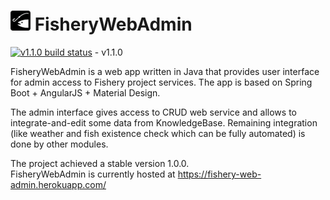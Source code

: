 # ![asd](src/main/resources/static/assets/favicon-32x32.png) FisheryWebAdmin 

[![v1.1.0 build status](https://gitlab.com/Druzyna-A/FisheryWebAdmin/badges/v1.1.0/build.svg)](https://gitlab.com/Druzyna-A/FisheryWebAdmin/commits/v1.1.0) - v1.1.0

FisheryWebAdmin is a web app written in Java that provides user interface for admin access to Fishery project services. The app is based on Spring Boot + AngularJS + Material Design.

The admin interface gives access to CRUD web service and allows to integrate-and-edit some data from KnowledgeBase. Remaining integration (like weather and fish existence check which can be fully automated) is done by other modules.   

The project achieved a stable version 1.0.0.  
FisheryWebAdmin is currently hosted at https://fishery-web-admin.herokuapp.com/